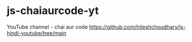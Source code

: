 # js-chaiaurcode-yt
YouTube channel - chai aur code
https://github.com/hiteshchoudhary/js-hindi-youtube/tree/main
